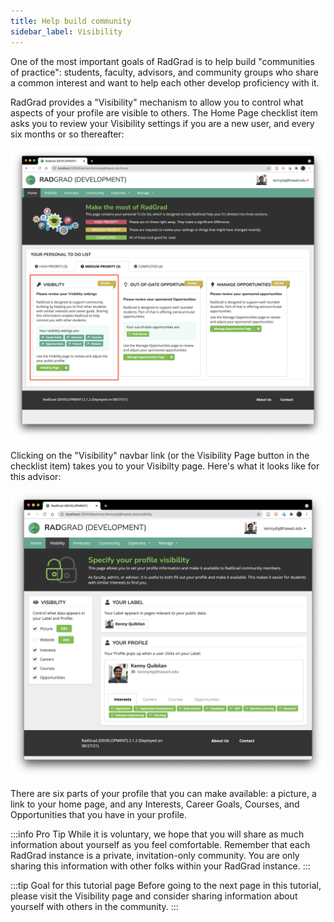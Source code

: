 ```yaml
---
title: Help build community
sidebar_label: Visibility
---
```


One of the most important goals of RadGrad is to help build "communities of practice": students, faculty, advisors, and community groups who share a common interest and want to help each other develop proficiency with it.

RadGrad provides a "Visibility" mechanism to allow you to control what aspects of your profile are visible to others. The Home Page checklist item asks you to review your Visibility settings if you are a new user, and every six months or so thereafter:

![Visibility Page](/img/user-guide/new-advisor/visibility-advisor.png)


Clicking on the "Visibility" navbar link (or the Visibility Page button in the checklist item) takes you to your Visibilty page. Here's what it looks like for this advisor:

![Visibility Page](/img/user-guide/new-advisor/visibility-page-advisor.png)

There are six parts of your profile that you can make available: a picture, a link to your home page, and any Interests, Career Goals, Courses, and Opportunities that you have in your profile.

:::info Pro Tip
While it is voluntary, we hope that you will share as much information about yourself as you feel comfortable.  Remember that each RadGrad instance is a private, invitation-only community. You are only sharing this information with other folks within your RadGrad instance.
:::

:::tip Goal for this tutorial page
Before going to the next page in this tutorial, please visit the Visibility page and consider sharing information about yourself with others in the community.
:::


